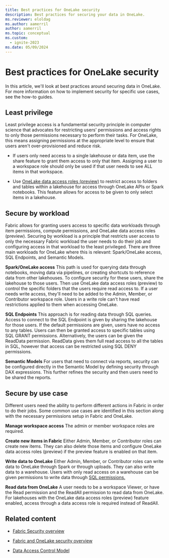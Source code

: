 ```yaml
---
title: Best practices for OneLake security
description: Best practices for securing your data in OneLake.
ms.reviewer: eloldag
ms.author: aamerril
author: aamerril
ms.topic: conceptual
ms.custom:
  - ignite-2023
ms.date: 05/09/2024
---
```


# Best practices for OneLake security

In this article, we'll look at best practices around securing data in OneLake. For more information on how to implement security for specific use cases, see the how-to guides.

## Least privilege

Least privilege access is a fundamental security principle in computer science that advocates for restricting users' permissions and access rights to only those permissions necessary to perform their tasks. For OneLake, this means assigning permissions at the appropriate level to ensure that users aren't over-provisioned and reduce risk.

- If users only need access to a single lakehouse or data item, use the share feature to grant them access to only that item. Assigning a user to a workspace role should only be used if that user needs to see ALL items in that workspace.

- Use [OneLake data access roles (preview)](../security/get-started-security.md) to restrict access to folders and tables within a lakehouse for access through OneLake APIs or Spark notebooks. This feature allows for access to be given to only select items in a lakehouse.

## Secure by workload

Fabric allows for granting users access to specific data workloads through item permissions, compute permissions, and OneLake data access roles (preview). Securing by workload is a principle that restricts user access to only the necessary Fabric workload the user needs to do their job and configuring access in that workload to the least privileged. There are three main workloads for OneLake where this is relevant: Spark/OneLake access, SQL Endpoints, and Semantic Models.

**Spark/OneLake access**
This path is used for querying data through notebooks, moving data via pipelines, or creating shortcuts to reference data from other lakehouses. To configure security for these users, share the lakehouse to those users. Then use OneLake data access roles (preview) to control the specific folders that the users require read access to. If a user needs write access, they'll need to be added to the Admin, Member, or Contributor workspace role. Users in a write role can't have read restrictions applied to them when accessing OneLake.

**SQL Endpoints**
This approach is for reading data through SQL queries. Access to connect to the SQL Endpoint is given by sharing the lakehouse for those users. If the default permissions are given, users have no access to any tables. Users can then be granted access to specific tables using SQL GRANT permissions. Alternatively, the users can be given the ReadData permission. ReadData gives them full read access to all the tables in SQL, however that access can be restricted using SQL DENY permissions.

**Semantic Models**
For users that need to connect via reports, security can be configured directly in the Semantic Model by defining security through DAX expressions. This further refines the security and then users need to be shared the reports.

## Secure by use case

Different users need the ability to perform different actions in Fabric in order to do their jobs. Some common use cases are identified in this section along with the necessary permissions setup in Fabric and OneLake.

**Manage workspace access**
The admin or member workspace roles are required.

**Create new items in Fabric**
Either Admin, Member, or Contributor roles can create new items. They can also delete those items and configure OneLake data access roles (preview) if the preview feature is enabled on that item.

**Write data to OneLake**
Either Admin, Member, or Contributor roles can write data to OneLake through Spark or through uploads. They can also write data to a warehouse. Users with only read access on a warehouse can be given permissions to write data through [SQL permissions.](../../data-warehouse/sql-granular-permissions.md)

**Read data from OneLake**
A user needs to be a workspace Viewer, or have the Read permission and the ReadAll permission to read data from OneLake. For lakehouses with the OneLake data access roles (preview) feature enabled, access through a data access role is required instead of ReadAll.

## Related content

- [Fabric Security overview](../../security/security-overview.md)

- [Fabric and OneLake security overview](./fabric-onelake-security.md)

- [Data Access Control Model](../security/data-access-control-model.md)